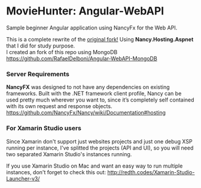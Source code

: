 
MovieHunter: Angular-WebAPI
================================

Sample beginner Angular application using NancyFx for the Web API. 

This is a complete rewrite of the [original fork!](https://github.com/DeborahK/Angular-MovieHunter-WebAPI) Using **Nancy.Hosting.Aspnet** that I did for study purpose.  
I created an fork of this repo using MongoDB https://github.com/RafaelDelboni/Angular-WebAPI-MongoDB


### Server Requirements

**NancyFX** was designed to not have any dependencies on existing frameworks. Built with the .NET framework client profile, Nancy can be used pretty much wherever you want to, since it’s completely self contained with its own request and response objects.
https://github.com/NancyFx/Nancy/wiki/Documentation#hosting

### For Xamarin Studio users

Since Xamarin don't support just websites projects and just one debug XSP running per instance, I've splitted the projects (API and UI), so you will need two separated Xamarin Studio's instances running. 

If you use Xamarin Studio on Mac and want an easy way to run multiple instances, don't forget to check this out:
http://redth.codes/Xamarin-Studio-Launcher-v3/